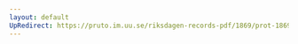 ```yaml
---
layout: default
UpRedirect: https://pruto.im.uu.se/riksdagen-records-pdf/1869/prot-1869--fk--312/prot-1869--fk--312_021.pdf
---
```

